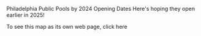 Philadelphia Public Pools by 2024 Opening Dates
Here's hoping they open earlier in 2025!


To see this map as its own web page, click here

